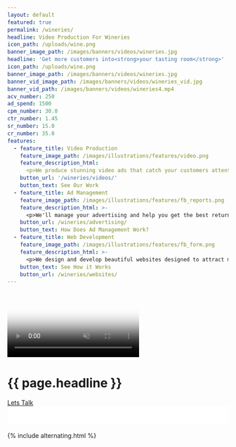 ```yaml
---
layout: default
featured: true
permalink: /wineries/
headline: Video Production For Wineries
icon_path: /uploads/wine.png
banner_image_path: /images/banners/videos/wineries.jpg
headline: 'Get more customers into<strong>your tasting room</strong>'
icon_path: /uploads/wine.png
banner_image_path: /images/banners/videos/wineries.jpg
banner_vid_image_path: /images/banners/videos/wineries_vid.jpg
banner_vid_path: /images/banners/videos/wineries4.mp4
acv_number: 250
ad_spend: 1500
cpm_number: 30.0
ctr_number: 1.45
sr_number: 15.0
cr_number: 35.0
features:
  - feature_title: Video Production
    feature_image_path: /images/illustrations/features/video.png
    feature_description_html:
      <p>We produce stunning video ads that catch your customers attention and make them want to come visit you.</p>
    button_url: '/wineries/videos/'
    button_text: See Our Work
  - feature_title: Ad Management
    feature_image_path: /images/illustrations/features/fb_reports.png
    feature_description_html: >-
      <p>We'll manage your advertising and help you get the best return on your investment.</p>
    button_url: /wineries/advertising/
    button_text: How Does Ad Management Work?
  - feature_title: Web Development
    feature_image_path: /images/illustrations/features/fb_form.png
    feature_description_html: >-
      <p>We design and develop beautiful websites designed to attract more customers into your tasting room.</p>
    button_text: See How it Works
    button_url: /wineries/websites/
---
```

<div class="banner" style="background-image: url('{{ page.banner_image_path }}');">
	<video playsinline autoplay muted loop poster="{{ page.banner_vid_image_path }}" id="bgvid">
	    <!--<source src="polina.webm" type="video/webm">-->
	    <source src="{{ page.banner_vid_path }}" type="video/mp4">
	</video>
	<hgroup>
		<h1>{{ page.headline }}</h1>
		<a href="#quote-form" class="button">Lets Talk</a>
	</hgroup>
	<img src="/images/banners/banner-bottom.svg" alt="" class="banner-bottom" />
</div>

{% include alternating.html %}

